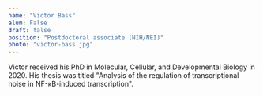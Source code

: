```yaml
---
name: "Victor Bass"
alum: False
draft: false
position: "Postdoctoral associate (NIH/NEI)"
photo: "victor-bass.jpg"
---
```


Victor received his PhD in Molecular, Cellular, and Developmental 
Biology in 2020. His thesis was titled "Analysis of the regulation of 
transcriptional noise in NF-κB-induced transcription".
